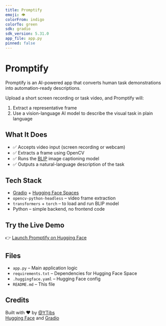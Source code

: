 ```yaml
---
title: Promptify
emoji: 👁️
colorFrom: indigo
colorTo: green
sdk: gradio
sdk_version: 5.31.0
app_file: app.py
pinned: false
---
```


# Promptify

Promptify is an AI-powered app that converts human task demonstrations into automation-ready descriptions.

Upload a short screen recording or task video, and Promptify will:
1. Extract a representative frame
2. Use a vision-language AI model to describe the visual task in plain language

## What It Does

- ✅ Accepts video input (screen recording or webcam)
- ✅ Extracts a frame using OpenCV
- ✅ Runs the [BLIP](https://huggingface.co/Salesforce/blip-image-captioning-base) image captioning model
- ✅ Outputs a natural-language description of the task

## Tech Stack

- [Gradio](https://gradio.app) + [Hugging Face Spaces](https://huggingface.co/spaces)  
- `opencv-python-headless` – video frame extraction  
- `transformers` + `torch` – to load and run BLIP model  
- Python – simple backend, no frontend code

## Try the Live Demo

👉 [Launch Promptify on Hugging Face](https://huggingface.co/spaces/zephyr-io/promptify)

## Files

- `app.py` – Main application logic
- `requirements.txt` – Dependencies for Hugging Face Space
- `.huggingface.yaml` – Hugging Face config
- `README.md` – This file

## Credits

Built with ❤️ by [@YTibs](https://github.com/YTibs)  
[Hugging Face](https://huggingface.co) and [Gradio](https://gradio.app)